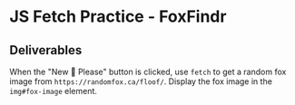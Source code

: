 # JS Fetch Practice - FoxFindr

## Deliverables

When the "New 🦊 Please" button is clicked, use `fetch` to get a random fox image from `https://randomfox.ca/floof/`. Display the fox image in the `img#fox-image` element.
